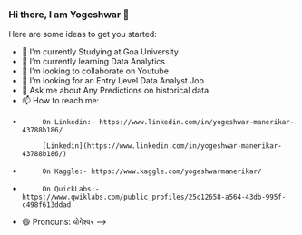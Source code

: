 ### Hi there, I am Yogeshwar 👋



Here are some ideas to get you started:

- 🔭 I’m currently Studying at Goa University 
- 🌱 I’m currently learning Data Analytics
- 👯 I’m looking to collaborate on Youtube
- 🤔 I’m looking for an Entry Level Data Analyst Job
- 💬 Ask me about Any Predictions on historical data 
- 📫 How to reach me: 
-          On Linkedin:- https://www.linkedin.com/in/yogeshwar-manerikar-43788b186/

           [Linkedin](https://www.linkedin.com/in/yogeshwar-manerikar-43788b186/)
-          On Kaggle:- https://www.kaggle.com/yogeshwarmanerikar/ 
-          On QuickLabs:- https://www.qwiklabs.com/public_profiles/25c12658-a564-43db-995f-c498f613ddad 
- 😄 Pronouns: योगेश्वर 
-->
